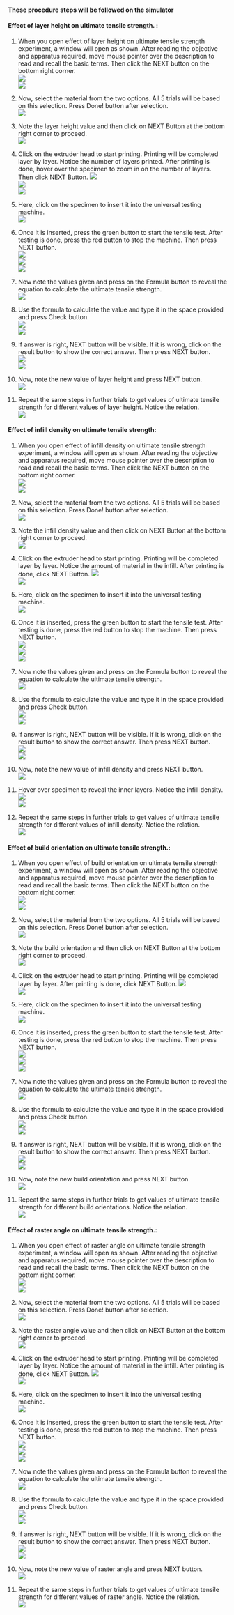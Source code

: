 #### These procedure steps will be followed on the simulator

#### Effect of layer height on ultimate tensile strength. :

1. When you open effect of layer height on ultimate tensile strength experiment, a window will open as shown. After reading the objective and apparatus required,  move mouse pointer over the description to read and recall the basic terms. Then click the NEXT button on the bottom right corner. <br>
<img src="images/tslh-1.PNG"><br>
<img src="images/tslh-2.PNG"><br>

2. Now, select the material from the two options. All 5 trials will be based on this selection. Press Done! button after selection. <br>
<img src="images/tslh-3.png"><br>

3. Note the layer height value and then click on NEXT Button at the bottom right corner to proceed. <br>
<img src="images/tslh-4.PNG"><br>

4. Click on the extruder head to start printing. Printing will be completed layer by layer. Notice the number of layers printed. After printing is done, hover over the specimen to zoom in on the number of layers. Then click NEXT Button.
<img src="images/tslh-5.PNG"><br>
<img src="images/tslh-6.PNG"><br>
<img src="images/tslh-7.PNG"><br>

5. Here, click on the specimen to insert it into the universal testing machine. <br>
<img src="images/tslh-8.PNG"><br>

6. Once it is inserted, press the green button to start the tensile test. After testing is done, press the red button to stop the machine. Then press NEXT button.<br>
<img src="images/tslh-9.PNG"><br>
<img src="images/tslh-10.PNG"><br>
<img src="images/tslh-11.PNG"><br>

7. Now note the values given and press on the Formula button to reveal the equation to calculate the ultimate tensile strength.<br>
<img src="images/tslh-12.PNG"><br>

8. Use the formula to calculate the value and type it in the space provided and press Check button. <br>
<img src="images/tslh-13.PNG"><br>
<img src="images/tslh-14.PNG"><br>

9. If answer is right, NEXT button will be visible. If it is wrong, click on the result button to show the correct answer. Then press NEXT button.<br>
<img src="images/tslh-15.PNG"><br>
<img src="images/tslh-18.PNG"><br>

10. Now, note the new value of layer height and press NEXT button.<br>
<img src="images/tslh-16.PNG"><br>

11. Repeat the same steps in further trials to get values of ultimate tensile strength for different values of layer height. Notice the relation.<br>
<img src="images/tslh-17.PNG"><br>

#### Effect of infill density on ultimate tensile strength:

1. When you open effect of infill density on ultimate tensile strength experiment, a window will open as shown. After reading the objective and apparatus required,  move mouse pointer over the description to read and recall the basic terms. Then click the NEXT button on the bottom right corner. <br>
<img src="images/tsid-1.PNG"><br>
<img src="images/tsid-2.PNG"><br>

2. Now, select the material from the two options. All 5 trials will be based on this selection. Press Done! button after selection. <br>
<img src="images/tsid-3.png"><br>

3. Note the infill density value and then click on NEXT Button at the bottom right corner to proceed. <br>
<img src="images/tsid-4.PNG"><br>

4. Click on the extruder head to start printing. Printing will be completed layer by layer. Notice the amount of material in the infill. After printing is done, click NEXT Button.
<img src="images/tsid-5.PNG"><br>
<img src="images/tsid-6.PNG"><br>

5.  Here, click on the specimen to insert it into the universal testing machine. <br>
<img src="images/tsid-7.PNG"><br>

6. Once it is inserted, press the green button to start the tensile test. After testing is done, press the red button to stop the machine. Then press NEXT button.<br>
<img src="images/tsid-8.PNG"><br>
<img src="images/tsid-9.PNG"><br>
<img src="images/tsid-10.PNG"><br>

7. Now note the values given and press on the Formula button to reveal the equation to calculate the ultimate tensile strength.<br>
<img src="images/tsid-11.PNG"><br>

8. Use the formula to calculate the value and type it in the space provided and press Check button. <br>
<img src="images/tsid-12.PNG"><br>
<img src="images/tsid-13.PNG"><br>

9. If answer is right, NEXT button will be visible. If it is wrong, click on the result button to show the correct answer. Then press NEXT button.<br>
<img src="images/tsid-14.PNG"><br>
<img src="images/tsid-19.PNG"><br>

10. Now, note the new value of infill density and press NEXT button.<br>
<img src="images/tsid-15.PNG"><br>

11. Hover over specimen to reveal the inner layers. Notice the infill density.
<img src="images/tsid-16.PNG"><br>
<img src="images/tsid-17.PNG"><br>

11. Repeat the same steps in further trials to get values of ultimate tensile strength for different values of infill density. Notice the relation.<br>
<img src="images/tsid-18.PNG"><br>

#### Effect of build orientation on ultimate tensile strength.:

1. When you open effect of build orientation on ultimate tensile strength experiment, a window will open as shown. After reading the objective and apparatus required,  move mouse pointer over the description to read and recall the basic terms. Then click the NEXT button on the bottom right corner. <br>
<img src="images/tsbo-1.PNG"><br>
<img src="images/tsbo-2.PNG"><br>

2. Now, select the material from the two options. All 5 trials will be based on this selection. Press Done! button after selection. <br>
<img src="images/tsbo-3.png"><br>

3. Note the build orientation and then click on NEXT Button at the bottom right corner to proceed. <br>
<img src="images/tsbo-4.PNG"><br>

4. Click on the extruder head to start printing. Printing will be completed layer by layer. After printing is done, click NEXT Button.
<img src="images/tsbo-5.PNG"><br>
<img src="images/tsbo-6.PNG"><br>

5. Here, click on the specimen to insert it into the universal testing machine. <br>
<img src="images/tsbo-7.PNG"><br>

6. Once it is inserted, press the green button to start the tensile test. After testing is done, press the red button to stop the machine. Then press NEXT button.<br>
<img src="images/tsbo-8.PNG"><br>
<img src="images/tsbo-9.PNG"><br>
<img src="images/tsbo-10.PNG"><br>

7. Now note the values given and press on the Formula button to reveal the equation to calculate the ultimate tensile strength.<br>
<img src="images/tsbo-11.PNG"><br>

8. Use the formula to calculate the value and type it in the space provided and press Check button. <br>
<img src="images/tsbo-12.PNG"><br>
<img src="images/tsbo-13.PNG"><br>

9. If answer is right, NEXT button will be visible. If it is wrong, click on the result button to show the correct answer. Then press NEXT button.<br>
<img src="images/tsbo-14.PNG"><br>
<img src="images/tsbo-17.PNG"><br>

10. Now, note the new build orientation and press NEXT button.<br>
<img src="images/tsbo-15.PNG"><br>

11. Repeat the same steps in further trials to get values of ultimate tensile strength for different build orientations. Notice the relation.<br>
<img src="images/tsbo-16.PNG"><br>

#### Effect of raster angle on ultimate tensile strength.:

1. When you open effect of raster angle on ultimate tensile strength experiment, a window will open as shown. After reading the objective and apparatus required,  move mouse pointer over the description to read and recall the basic terms. Then click the NEXT button on the bottom right corner. <br>
<img src="images/tsra-1.PNG"><br>
<img src="images/tsra-2.PNG"><br>

2. Now, select the material from the two options. All 5 trials will be based on this selection. Press Done! button after selection. <br>
<img src="images/tsra-3.png"><br>

3. Note the raster angle value and then click on NEXT Button at the bottom right corner to proceed. <br>
<img src="images/tsra-4.PNG"><br>

4. Click on the extruder head to start printing. Printing will be completed layer by layer. Notice the amount of material in the infill. After printing is done, click NEXT Button.
<img src="images/tsra-5.PNG"><br>
<img src="images/tsra-6.PNG"><br>

5.  Here, click on the specimen to insert it into the universal testing machine. <br>
<img src="images/tsra-7.PNG"><br>

6. Once it is inserted, press the green button to start the tensile test. After testing is done, press the red button to stop the machine. Then press NEXT button.<br>
<img src="images/tsra-8.PNG"><br>
<img src="images/tsra-9.PNG"><br>
<img src="images/tsra-10.PNG"><br>

7. Now note the values given and press on the Formula button to reveal the equation to calculate the ultimate tensile strength.<br>
<img src="images/tsra-11.PNG"><br>

8. Use the formula to calculate the value and type it in the space provided and press Check button. <br>
<img src="images/tsra-12.PNG"><br>
<img src="images/tsra-13.PNG"><br>

9. If answer is right, NEXT button will be visible. If it is wrong, click on the result button to show the correct answer. Then press NEXT button.<br>
<img src="images/tsra-14.PNG"><br>
<img src="images/tsra-17.PNG"><br>


10. Now, note the new value of raster angle and press NEXT button.<br>
<img src="images/tsra-15.PNG"><br>

11. Repeat the same steps in further trials to get values of ultimate tensile strength for different values of raster angle. Notice the relation.<br>
<img src="images/tsra-16.PNG"><br>
